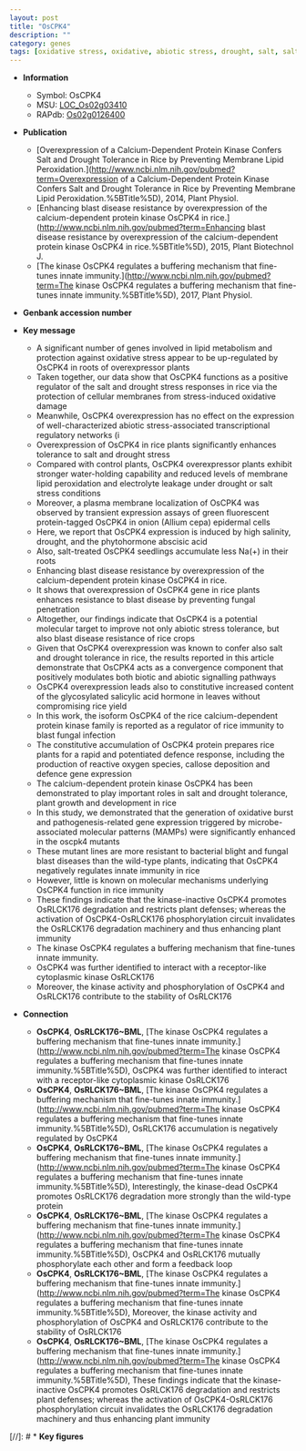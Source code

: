 ```yaml
---
layout: post
title: "OsCPK4"
description: ""
category: genes
tags: [oxidative stress, oxidative, abiotic stress, drought, salt, salt stress, tolerance, stress, plasma membrane, phytohormone, drought stress, drought stress , abscisic acid, drought stress response, stress response, biotic stress, seedlings, resistance, yield, drought tolerance, disease, salicylic acid, blast, disease resistance, immunity, blast disease, stress tolerance, Kinase, reactive oxygen species, defence, protein kinase, defence response, growth, development, innate immunity, blight, resistant, bacterial blight, plant growth, fungal blast]
---
```


* **Information**  
    + Symbol: OsCPK4  
    + MSU: [LOC_Os02g03410](http://rice.plantbiology.msu.edu/cgi-bin/ORF_infopage.cgi?orf=LOC_Os02g03410)  
    + RAPdb: [Os02g0126400](http://rapdb.dna.affrc.go.jp/viewer/gbrowse_details/irgsp1?name=Os02g0126400)  

* **Publication**  
    + [Overexpression of a Calcium-Dependent Protein Kinase Confers Salt and Drought Tolerance in Rice by Preventing Membrane Lipid Peroxidation.](http://www.ncbi.nlm.nih.gov/pubmed?term=Overexpression of a Calcium-Dependent Protein Kinase Confers Salt and Drought Tolerance in Rice by Preventing Membrane Lipid Peroxidation.%5BTitle%5D), 2014, Plant Physiol.
    + [Enhancing blast disease resistance by overexpression of the calcium-dependent protein kinase OsCPK4 in rice.](http://www.ncbi.nlm.nih.gov/pubmed?term=Enhancing blast disease resistance by overexpression of the calcium-dependent protein kinase OsCPK4 in rice.%5BTitle%5D), 2015, Plant Biotechnol J.
    + [The kinase OsCPK4 regulates a buffering mechanism that fine-tunes innate immunity.](http://www.ncbi.nlm.nih.gov/pubmed?term=The kinase OsCPK4 regulates a buffering mechanism that fine-tunes innate immunity.%5BTitle%5D), 2017, Plant Physiol.

* **Genbank accession number**  

* **Key message**  
    + A significant number of genes involved in lipid metabolism and protection against oxidative stress appear to be up-regulated by OsCPK4 in roots of overexpressor plants
    + Taken together, our data show that OsCPK4 functions as a positive regulator of the salt and drought stress responses in rice via the protection of cellular membranes from stress-induced oxidative damage
    + Meanwhile, OsCPK4 overexpression has no effect on the expression of well-characterized abiotic stress-associated transcriptional regulatory networks (i
    + Overexpression of OsCPK4 in rice plants significantly enhances tolerance to salt and drought stress
    + Compared with control plants, OsCPK4 overexpressor plants exhibit stronger water-holding capability and reduced levels of membrane lipid peroxidation and electrolyte leakage under drought or salt stress conditions
    + Moreover, a plasma membrane localization of OsCPK4 was observed by transient expression assays of green fluorescent protein-tagged OsCPK4 in onion (Allium cepa) epidermal cells
    + Here, we report that OsCPK4 expression is induced by high salinity, drought, and the phytohormone abscisic acid
    + Also, salt-treated OsCPK4 seedlings accumulate less Na(+) in their roots
    + Enhancing blast disease resistance by overexpression of the calcium-dependent protein kinase OsCPK4 in rice.
    + It shows that overexpression of OsCPK4 gene in rice plants enhances resistance to blast disease by preventing fungal penetration
    + Altogether, our findings indicate that OsCPK4 is a potential molecular target to improve not only abiotic stress tolerance, but also blast disease resistance of rice crops
    + Given that OsCPK4 overexpression was known to confer also salt and drought tolerance in rice, the results reported in this article demonstrate that OsCPK4 acts as a convergence component that positively modulates both biotic and abiotic signalling pathways
    + OsCPK4 overexpression leads also to constitutive increased content of the glycosylated salicylic acid hormone in leaves without compromising rice yield
    + In this work, the isoform OsCPK4 of the rice calcium-dependent protein kinase family is reported as a regulator of rice immunity to blast fungal infection
    + The constitutive accumulation of OsCPK4 protein prepares rice plants for a rapid and potentiated defence response, including the production of reactive oxygen species, callose deposition and defence gene expression
    + The calcium-dependent protein kinase OsCPK4 has been demonstrated to play important roles in salt and drought tolerance, plant growth and development in rice
    + In this study, we demonstrated that the generation of oxidative burst and pathogenesis-related gene expression triggered by microbe-associated molecular patterns (MAMPs) were significantly enhanced in the oscpk4 mutants
    + These mutant lines are more resistant to bacterial blight and fungal blast diseases than the wild-type plants, indicating that OsCPK4 negatively regulates innate immunity in rice
    + However, little is known on molecular mechanisms underlying OsCPK4 function in rice immunity
    + These findings indicate that the kinase-inactive OsCPK4 promotes OsRLCK176 degradation and restricts plant defenses; whereas the activation of OsCPK4-OsRLCK176 phosphorylation circuit invalidates the OsRLCK176 degradation machinery and thus enhancing plant immunity
    + The kinase OsCPK4 regulates a buffering mechanism that fine-tunes innate immunity.
    + OsCPK4 was further identified to interact with a receptor-like cytoplasmic kinase OsRLCK176
    + Moreover, the kinase activity and phosphorylation of OsCPK4 and OsRLCK176 contribute to the stability of OsRLCK176

* **Connection**  
    + __OsCPK4__, __OsRLCK176~BML__, [The kinase OsCPK4 regulates a buffering mechanism that fine-tunes innate immunity.](http://www.ncbi.nlm.nih.gov/pubmed?term=The kinase OsCPK4 regulates a buffering mechanism that fine-tunes innate immunity.%5BTitle%5D),  OsCPK4 was further identified to interact with a receptor-like cytoplasmic kinase OsRLCK176
    + __OsCPK4__, __OsRLCK176~BML__, [The kinase OsCPK4 regulates a buffering mechanism that fine-tunes innate immunity.](http://www.ncbi.nlm.nih.gov/pubmed?term=The kinase OsCPK4 regulates a buffering mechanism that fine-tunes innate immunity.%5BTitle%5D),  OsRLCK176 accumulation is negatively regulated by OsCPK4
    + __OsCPK4__, __OsRLCK176~BML__, [The kinase OsCPK4 regulates a buffering mechanism that fine-tunes innate immunity.](http://www.ncbi.nlm.nih.gov/pubmed?term=The kinase OsCPK4 regulates a buffering mechanism that fine-tunes innate immunity.%5BTitle%5D),  Interestingly, the kinase-dead OsCPK4 promotes OsRLCK176 degradation more strongly than the wild-type protein
    + __OsCPK4__, __OsRLCK176~BML__, [The kinase OsCPK4 regulates a buffering mechanism that fine-tunes innate immunity.](http://www.ncbi.nlm.nih.gov/pubmed?term=The kinase OsCPK4 regulates a buffering mechanism that fine-tunes innate immunity.%5BTitle%5D),  OsCPK4 and OsRLCK176 mutually phosphorylate each other and form a feedback loop
    + __OsCPK4__, __OsRLCK176~BML__, [The kinase OsCPK4 regulates a buffering mechanism that fine-tunes innate immunity.](http://www.ncbi.nlm.nih.gov/pubmed?term=The kinase OsCPK4 regulates a buffering mechanism that fine-tunes innate immunity.%5BTitle%5D),  Moreover, the kinase activity and phosphorylation of OsCPK4 and OsRLCK176 contribute to the stability of OsRLCK176
    + __OsCPK4__, __OsRLCK176~BML__, [The kinase OsCPK4 regulates a buffering mechanism that fine-tunes innate immunity.](http://www.ncbi.nlm.nih.gov/pubmed?term=The kinase OsCPK4 regulates a buffering mechanism that fine-tunes innate immunity.%5BTitle%5D),  These findings indicate that the kinase-inactive OsCPK4 promotes OsRLCK176 degradation and restricts plant defenses; whereas the activation of OsCPK4-OsRLCK176 phosphorylation circuit invalidates the OsRLCK176 degradation machinery and thus enhancing plant immunity

[//]: # * **Key figures**  


